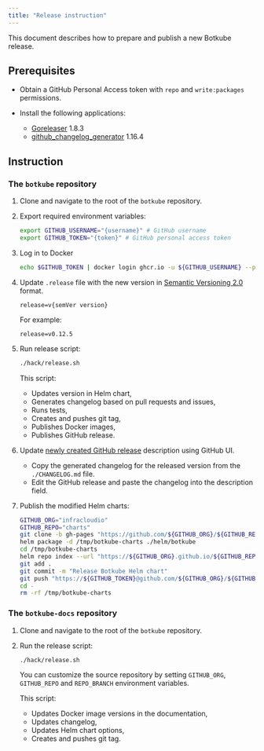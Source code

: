```yaml
---
title: "Release instruction"
---
```


This document describes how to prepare and publish a new Botkube release.

## Prerequisites

- Obtain a GitHub Personal Access token with `repo` and `write:packages` permissions.
- Install the following applications:

    - [Goreleaser](https://goreleaser.com/install/) 1.8.3
    - [github_changelog_generator](https://github.com/github-changelog-generator/github-changelog-generator#installation) 1.16.4

## Instruction

### The `botkube` repository

1. Clone and navigate to the root of the `botkube` repository.
1. Export required environment variables:

    ```bash
    export GITHUB_USERNAME="{username}" # GitHub username
    export GITHUB_TOKEN="{token}" # GitHub personal access token
    ```

1. Log in to Docker

    ```bash
    echo $GITHUB_TOKEN | docker login ghcr.io -u ${GITHUB_USERNAME} --password-stdin
    ```

1. Update `.release` file with the new version in [Semantic Versioning 2.0](https://semver.org/spec/v2.0.0.html) format.

    ```
    release=v{semVer version}
    ```

    For example:

    ```
    release=v0.12.5
    ```

1. Run release script:

    ```bash
    ./hack/release.sh
    ```

    This script:
    - Updates version in Helm chart,
    - Generates changelog based on pull requests and issues,
    - Runs tests,
    - Creates and pushes git tag,
    - Publishes Docker images,
    - Publishes GitHub release.

1. Update [newly created GitHub release](https://github.com/infracloudio/botkube/releases/latest) description using GitHub UI.
    - Copy the generated changelog for the released version from the `./CHANGELOG.md` file.
    - Edit the GitHub release and paste the changelog into the description field.

1. Publish the modified Helm charts:

    ```bash
    GITHUB_ORG="infracloudio"
    GITHUB_REPO="charts"
    git clone -b gh-pages "https://github.com/${GITHUB_ORG}/${GITHUB_REPO}.git" /tmp/botkube-charts
    helm package -d /tmp/botkube-charts ./helm/botkube
    cd /tmp/botkube-charts
    helm repo index --url "https://${GITHUB_ORG}.github.io/${GITHUB_REPO}/" --merge ./index.yaml .
    git add .
    git commit -m "Release Botkube Helm chart"
    git push "https://${GITHUB_TOKEN}@github.com/${GITHUB_ORG}/${GITHUB_REPO}.git"
    cd -
    rm -rf /tmp/botkube-charts
    ```

### The `botkube-docs` repository

1. Clone and navigate to the root of the `botkube` repository.
1. Run the release script:

    ```bash
    ./hack/release.sh
    ```

    You can customize the source repository by setting `GITHUB_ORG`, `GITHUB_REPO` and `REPO_BRANCH` environment variables.

    This script:
    - Updates Docker image versions in the documentation,
    - Updates changelog,
    - Updates Helm chart options,
    - Creates and pushes git tag.
